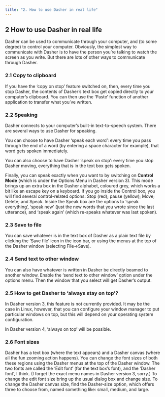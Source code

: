 ```yaml
---
title: "2. How to use Dasher in real life"
---
```

## 2 How to use Dasher in real life

Dasher can be used to communicate through your computer, and (to some degree) to control your computer. Obviously, the simplest way to communicate with Dasher is to have the person you’re talking to watch the screen as you write. But there are lots of other ways to communicate through Dasher.

### 2.1 Copy to clipboard
If you have the ‘copy on stop’ feature switched on, then, every time you stop Dasher, the contents of Dasher’s text box get copied directly to your computer’s clipboard. You can then use the ‘Paste’ function of another application to transfer what you’ve written.

### 2.2 Speaking
Dasher connects to your computer’s built-in text-to-speech system. There are several ways to use Dasher for speaking.

You can choose to have Dasher ‘speak each word’: every time you pass through the end of a word (by entering a space character for example), that word gets spoken immediately.

You can also choose to have Dasher ‘speak on stop’: every time you stop Dasher moving, everything that is in the text box gets spoken.

Finally, you can speak exactly when you want to by switching on **Control Mode** (which is under the Options Menu in Dasher version 3). This mode brings up an extra box in the Dasher alphabet, coloured grey, which works a bit like an escape key on a keyboard. If you go inside the Control box, you will find several control-related options: Stop (red); pause (yellow); Move; Delete; and Speak. Inside the Speak box are the options to ‘speak everything’, ‘speak new’ (just the new words that you wrote since the last utterance), and ‘speak again’ (which re-speaks whatever was last spoken).

### 2.3 Save to file
You can save whatever is in the text box of Dasher as a plain text file by clicking the ‘Save file’ icon in the icon bar, or using the menus at the top of the Dasher window (selecting File→Save).

### 2.4 Send text to other window
You can also have whatever is written in Dasher be directly beamed to another window. Enable the ‘send text to other window’ option under the options menu. Then the window that you select will get Dasher’s output.

### 2.5 How to get Dasher to ‘always stay on top’?
In Dasher version 3, this feature is not currently provided. It may be the case in Linux, however, that you can configure your window manager to put particular windows on top, but this will depend on your operating system configuration.

In Dasher version 4, ‘always on top’ will be possible.

### 2.6 Font sizes
Dasher has a text box (where the text appears) and a Dasher canvas (where all the fun zooming action happens). You can change the font sizes of both these regions using the Dasher menus at the top of the Dasher window. The two fonts are called the ‘Edit font’ (for the text box’s font), and the ‘Dasher font’, I think. (I forget the exact menu names in Dasher version 3, sorry.) To change the edit font size bring up the usual dialog box and change size. To change the Dasher canvas size, find the Dasher-size option, which offers three to choose from, named something like: small, medium, and large.
